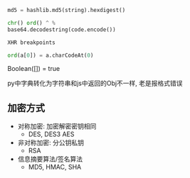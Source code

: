 ```py
md5 = hashlib.md5(string).hexdigest()

chr() ord() ^ %
base64.decodestring(code.encode())

XHR breakpoints

ord(a[0]) = a.charCodeAt(0)
```

Boolean([]) = true

py中字典转化为字符串和js中返回的Obj不一样, 老是报格式错误

## 加密方式
- 对称加密: 加密解密密钥相同
  - DES, DES3 AES
- 非对称加密: 分公钥私钥
  - RSA
- 信息摘要算法/签名算法
  - MD5, HMAC, SHA



